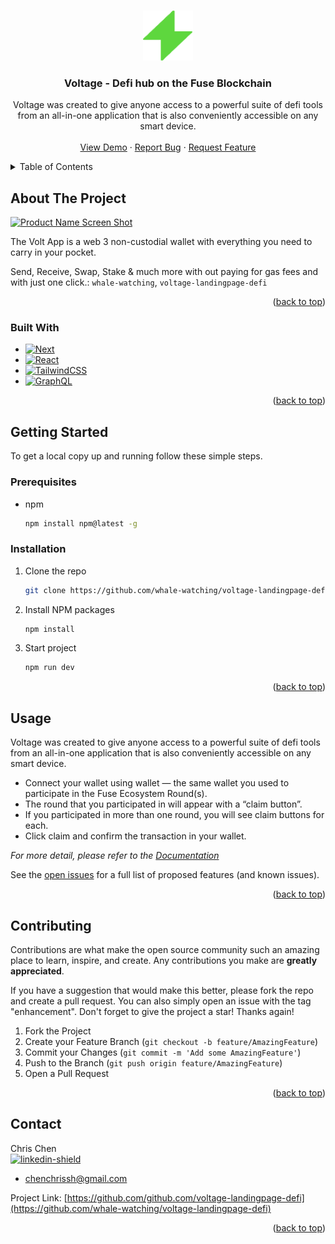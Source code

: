 
<a name="readme-top"></a>


<!-- PROJECT LOGO -->
<br />
<div align="center">
  <a href="https://github.com/github_username/repo_name">
    <img src="images/logo.png" alt="Logo" width="80" height="80">
  </a>

  <h3 align="center">Voltage - Defi hub on the Fuse Blockchain</h3>

  <p align="center">
    Voltage was created to give anyone access to a powerful suite of defi tools from an all-in-one application that is also conveniently accessible on any smart device.﻿
    <br />
    <br />
    <a href="https://voltagefinance.netlify.app/">View Demo</a>
    ·
    <a href="https://github.com/whale-watching/voltage-landingpage-defi/issues">Report Bug</a>
    ·
    <a href="https://github.com/whale-watching/voltage-landingpage-defi/issues">Request Feature</a>
  </p>
</div>



<!-- TABLE OF CONTENTS -->
<details>
  <summary>Table of Contents</summary>
  <ol>
    <li>
      <a href="#about-the-project">About The Project</a>
      <ul>
        <li><a href="#built-with">Built With</a></li>
      </ul>
    </li>
    <li>
      <a href="#getting-started">Getting Started</a>
      <ul>
        <li><a href="#prerequisites">Prerequisites</a></li>
        <li><a href="#installation">Installation</a></li>
      </ul>
    </li>
    <li><a href="#usage">Usage</a></li>
    <li><a href="#contributing">Contributing</a></li>
    <li><a href="#contact">Contact</a></li>
  </ol>
</details>



<!-- ABOUT THE PROJECT -->
## About The Project

[![Product Name Screen Shot][product-screenshot]](https://voltagefinance.netlify.app/)

The Volt App is a web 3 non-custodial wallet with everything you need to carry in your pocket.

Send, Receive, Swap, Stake & much more with out paying for gas fees and with just one click.: `whale-watching`, `voltage-landingpage-defi`
<!-- , `linkedin_username`, `email_client`, `email`, `project_title`, `project_description` -->

<p align="right">(<a href="#readme-top">back to top</a>)</p>



### Built With

* [![Next][Next.js]][Next-url]
* [![React][React.js]][React-url]
* [![TailwindCSS][TailwindCSS]][TailwindCSS-url]
* [![GraphQL][GraphQL]][GraphQL-url]

<p align="right">(<a href="#readme-top">back to top</a>)</p>



<!-- GETTING STARTED -->
## Getting Started
To get a local copy up and running follow these simple steps.

### Prerequisites

* npm
  ```sh
  npm install npm@latest -g
  ```

### Installation

<!-- 1. Get a free API Key at [https://example.com](https://example.com) -->
1. Clone the repo
   ```sh
   git clone https://github.com/whale-watching/voltage-landingpage-defi.git
   ```
2. Install NPM packages
   ```sh
   npm install
   ```
3. Start project
   ```sh
   npm run dev
   ```
<!-- 4. Enter your API in `config.js`
   ```js
   const API_KEY = 'ENTER YOUR API';
   ``` -->

<p align="right">(<a href="#readme-top">back to top</a>)</p>



<!-- USAGE EXAMPLES -->
## Usage
Voltage was created to give anyone access to a powerful suite of defi tools from an all-in-one application that is also conveniently accessible on any smart device.

* Connect your wallet using wallet — the same wallet you used to participate in the Fuse Ecosystem Round(s).
* The round that you participated in will appear with a “claim button”.
* If you participated in more than one round, you will see claim buttons for each.
* Click claim and confirm the transaction in your wallet.

_For more detail, please refer to the [Documentation](https://docs.voltage.finance/voltage/welcome/getting-started)_

See the [open issues](https://github.com/whale-watching/voltage-landingpage-defi/issues) for a full list of proposed features (and known issues).

<p align="right">(<a href="#readme-top">back to top</a>)</p>


<!-- CONTRIBUTING -->
## Contributing

Contributions are what make the open source community such an amazing place to learn, inspire, and create. Any contributions you make are **greatly appreciated**.

If you have a suggestion that would make this better, please fork the repo and create a pull request. You can also simply open an issue with the tag "enhancement".
Don't forget to give the project a star! Thanks again!

1. Fork the Project
2. Create your Feature Branch (`git checkout -b feature/AmazingFeature`)
3. Commit your Changes (`git commit -m 'Add some AmazingFeature'`)
4. Push to the Branch (`git push origin feature/AmazingFeature`)
5. Open a Pull Request

<p align="right">(<a href="#readme-top">back to top</a>)</p>

<!-- CONTACT -->
## Contact

Chris Chen
<br>
 [![linkedin-shield]][linkedin-url] 
* chenchrissh@gmail.com

Project Link: [https://github.com/github.com/voltage-landingpage-defi](https://github.com/whale-watching/voltage-landingpage-defi)

<p align="right">(<a href="#readme-top">back to top</a>)</p>


<!-- Social -->
[linkedin-shield]: https://img.shields.io/badge/-LinkedIn-black.svg?style=for-the-badge&logo=linkedin&colorB=555
[linkedin-url]: https://linkedin.com/in/chenchrissh

[Discord]: https://img.shields.io/badge/Discord-%235865F2.svg?style=for-the-badge&logo=discord&logoColor=white
[Discord-url]: https://discord.com

[Gmail]: https://img.shields.io/badge/Gmail-D14836?style=for-the-badge&logo=gmail&logoColor=white

[LinkedIn]: https://img.shields.io/badge/linkedin-%230077B5.svg?style=for-the-badge&logo=linkedin&logoColor=white
[LinkedIn-url]: https://linkedin.com/in/chenchrissh

[Skype]: https://img.shields.io/badge/Skype-%2300AFF0.svg?style=for-the-badge&logo=Skype&logoColor=white
[Skype-url]: https://web.skype.com/

[Telegram]: https://img.shields.io/badge/Telegram-2CA5E0?style=for-the-badge&logo=telegram&logoColor=white
[Telegram-url]: https://telegram.org

<!-- Language -->
[JavaScript]: https://img.shields.io/badge/javascript-%23323330.svg?style=for-the-badge&logo=javascript&logoColor=%23F7DF1E

[TypeScript]: https://img.shields.io/badge/typescript-%23007ACC.svg?style=for-the-badge&logo=typescript&logoColor=white


[Python]: https://img.shields.io/badge/python-3670A0?style=for-the-badge&logo=python&logoColor=ffdd54

[Solidity]: https://img.shields.io/badge/Solidity-%23363636.svg?style=for-the-badge&logo=solidity&logoColor=white

[Java]: https://img.shields.io/badge/java-%23ED8B00.svg?style=for-the-badge&logo=java&logoColor=white

[Go]: https://img.shields.io/badge/go-%2300ADD8.svg?style=for-the-badge&logo=go&logoColor=white

[C#]: https://img.shields.io/badge/c%23-%23239120.svg?style=for-the-badge&logo=c-sharp&logoColor=white

<!-- Forntend -->
[Next.js]: https://img.shields.io/badge/next.js-000000?style=for-the-badge&logo=nextdotjs&logoColor=white
[Next-url]: https://nextjs.org/

[React.js]: https://img.shields.io/badge/React-20232A?style=for-the-badge&logo=react&logoColor=61DAFB
[React-url]: https://reactjs.org/

[Redux]: https://img.shields.io/badge/redux-%23593d88.svg?style=for-the-badge&logo=redux&logoColor=white

[Vue.js]: https://img.shields.io/badge/Vue.js-35495E?style=for-the-badge&logo=vuedotjs&logoColor=4FC08D
[Vue-url]: https://vuejs.org/

[Angular.io]: https://img.shields.io/badge/Angular-DD0031?style=for-the-badge&logo=angular&logoColor=white
[Angular-url]: https://angular.io/

[Gatsby]: https://img.shields.io/badge/Gatsby-%23663399.svg?style=for-the-badge&logo=gatsby&logoColor=white



<!-- Backend -->
[Laravel.com]: https://img.shields.io/badge/Laravel-FF2D20?style=for-the-badge&logo=laravel&logoColor=white
[Laravel-url]: https://laravel.com

[NodeJS]: https://img.shields.io/badge/node.js-6DA55F?style=for-the-badge&logo=node.js&logoColor=white

[Express.js]: https://img.shields.io/badge/express.js-%23404d59.svg?style=for-the-badge&logo=express&logoColor=%2361DAFB

[NestJS]: https://img.shields.io/badge/nestjs-%23E0234E.svg?style=for-the-badge&logo=nestjs&logoColor=white

[Django]: https://img.shields.io/badge/django-%23092E20.svg?style=for-the-badge&logo=django&logoColor=white

[FastAPI]: https://img.shields.io/badge/FastAPI-005571?style=for-the-badge&logo=fastapi

[Spring]: https://img.shields.io/badge/spring-%236DB33F.svg?style=for-the-badge&logo=spring&logoColor=white


[.Net]: https://img.shields.io/badge/.NET-5C2D91?style=for-the-badge&logo=.net&logoColor=white


<!-- Mobile App -->
[React Native]: https://img.shields.io/badge/react_native-%2320232a.svg?style=for-the-badge&logo=react&logoColor=%2361DAFB

[Flutter]: https://img.shields.io/badge/Flutter-%2302569B.svg?style=for-the-badge&logo=Flutter&logoColor=white

<!-- DevOps -->
[AWS]: https://img.shields.io/badge/AWS-%23FF9900.svg?style=for-the-badge&logo=amazon-aws&logoColor=white

[Azure]: https://img.shields.io/badge/azure-%230072C6.svg?style=for-the-badge&logo=microsoftazure&logoColor=white

[Google Cloud]: https://img.shields.io/badge/GoogleCloud-%234285F4.svg?style=for-the-badge&logo=google-cloud&logoColor=white

[Heroku]: https://img.shields.io/badge/heroku-%23430098.svg?style=for-the-badge&logo=heroku&logoColor=white

[Netlify]: https://img.shields.io/badge/netlify-%23000000.svg?style=for-the-badge&logo=netlify&logoColor=#00C7B7

[GitHub Actions]: https://img.shields.io/badge/github%20actions-%232671E5.svg?style=for-the-badge&logo=githubactions&logoColor=white

<!-- Blockchain -->
[Binance]: https://img.shields.io/badge/Binance-FCD535?style=for-the-badge&logo=binance&logoColor=white
[Ethereum]: https://img.shields.io/badge/Ethereum-3C3C3D?style=for-the-badge&logo=Ethereum&logoColor=white
[Bitcoin]: https://img.shields.io/badge/Bitcoin-000?style=for-the-badge&logo=bitcoin&logoColor=white

<!-- Database -->
[AmazonDynamoDB]: https://img.shields.io/badge/Amazon%20DynamoDB-4053D6?style=for-the-badge&logo=Amazon%20DynamoDB&logoColor=white

[Firebase]: https://img.shields.io/badge/Firebase-039BE5?style=for-the-badge&logo=Firebase&logoColor=white

[MongoDB]: https://img.shields.io/badge/MongoDB-%234ea94b.svg?style=for-the-badge&logo=mongodb&logoColor=white

[MySQL]: https://img.shields.io/badge/mysql-%2300f.svg?style=for-the-badge&logo=mysql&logoColor=white

[Postgres]: https://img.shields.io/badge/postgres-%23316192.svg?style=for-the-badge&logo=postgresql&logoColor=white

[Redis]: https://img.shields.io/badge/redis-%23DD0031.svg?style=for-the-badge&logo=redis&logoColor=white

[SQLite]: https://img.shields.io/badge/sqlite-%2307405e.svg?style=for-the-badge&logo=sqlite&logoColor=white

<!-- Frameworks -->
[GraphQL]: https://img.shields.io/badge/-GraphQL-E10098?style=for-the-badge&logo=graphql&logoColor=white
[GraphQL-url]: https://graphql.org/

[Apollo-GraphQL]: https://img.shields.io/badge/-ApolloGraphQL-311C87?style=for-the-badge&logo=apollo-graphql

[SASS]: https://img.shields.io/badge/SASS-hotpink.svg?style=for-the-badge&logo=SASS&logoColor=white


[Bootstrap.com]: https://img.shields.io/badge/Bootstrap-563D7C?style=for-the-badge&logo=bootstrap&logoColor=white
[Bootstrap-url]: https://getbootstrap.com

[JQuery.com]: https://img.shields.io/badge/jQuery-0769AD?style=for-the-badge&logo=jquery&logoColor=white
[JQuery-url]: https://jquery.com 

[Socket.io]: https://img.shields.io/badge/Socket.io-black?style=for-the-badge&logo=socket.io&badgeColor=010101

[Vite]: https://img.shields.io/badge/vite-%23646CFF.svg?style=for-the-badge&logo=vite&logoColor=white

[TailwindCSS]: https://img.shields.io/badge/tailwindcss-%2338B2AC.svg?style=for-the-badge&logo=tailwind-css&logoColor=white
[TailwindCSS-url]: https://tailwindcss.com

[Chakra]: https://img.shields.io/badge/chakra-%234ED1C5.svg?style=for-the-badge&logo=chakraui&logoColor=white

[Nginx]: https://img.shields.io/badge/nginx-%23009639.svg?style=for-the-badge&logo=nginx&logoColor=white

[MUI]: https://img.shields.io/badge/MUI-%230081CB.svg?style=for-the-badge&logo=mui&logoColor=white


<!-- Other -->
[product-screenshot]: images/screenshot.png




















